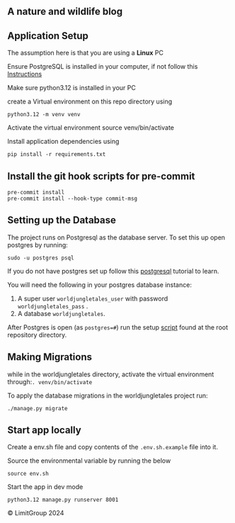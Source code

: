 
## A nature and wildlife blog

## Application Setup

The assumption here is that you are using a **Linux** PC

Ensure PostgreSQL is installed in your computer, if not follow this [Instructions](https://documentation.ubuntu.com/server/how-to/databases/install-postgresql/index.html)

Make sure python3.12 is installed in your PC

create a Virtual environment on this repo directory using

    python3.12 -m venv venv

Activate the virtual environment
    source venv/bin/activate

Install application dependencies using

    pip install -r requirements.txt


## Install the git hook scripts for pre-commit

    pre-commit install
    pre-commit install --hook-type commit-msg

## Setting up the Database

The project runs on Postgresql as the database server.
To set this up open postgres by running:

    sudo -u postgres psql

If you do not have postgres set up follow this [postgresql](https://www.digitalocean.com/community/tutorials/how-to-install-postgresql-on-ubuntu-20-04-quickstart) tutorial to learn.

You will need the following in your postgres database instance:

1. A super user `worldjungletales_user` with password `worldjungletales_pass` .
2. A database `worldjungletales`.

After Postgres is open (as `postgres=#`) run the setup [script](https://github.com/limit-group/worldjungletales/blob/master/setup.sql) found at the root repository directory.


## Making Migrations

while in the worldjungletales directory, activate the virtual environment through:`. venv/bin/activate`

To apply the database migrations in the worldjungletales project run:

    ./manage.py migrate


## Start app locally
Create a env.sh file and copy contents of the `.env.sh.example` file into it.

Source the environmental variable by running the below

    source env.sh

Start the app in dev mode

    python3.12 manage.py runserver 8001



&copy; LimitGroup 2024

